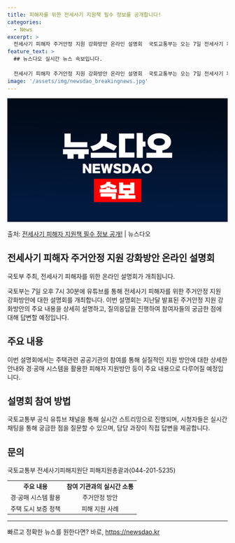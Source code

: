 ```yaml
---
title: 피해자를 위한 전세사기 지원책 필수 정보를 공개합니다!
categories:
  - News
excerpt: >
  전세사기 피해자 주거안정 지원 강화방안 온라인 설명회  국토교통부는 오는 7일 전세사기 피해자 주거안정 지원…
feature_text: >
  ## 뉴스다오 실시간 뉴스 속보입니다.

  전세사기 피해자 주거안정 지원 강화방안 온라인 설명회  국토교통부는 오는 7일 전세사기 피해자 주거안정 지원…
image: '/assets/img/newsdao_breakingnews.jpg'
---
```


![뉴스다오 속보](/assets/img/newsdao_breakingnews.jpg)

<p>출처: <a href="https://newsdao.kr/4105" rel="dofollow">전세사기 피해자 지원책 필수 정보 공개!</a> | 뉴스다오</p>

<h2 data-ke-size="size26">전세사기 피해자 주거안정 지원 강화방안 온라인 설명회</h2>
국토부 주최, 전세사기 피해자를 위한 온라인 설명회가 개최됩니다.

<p data-ke-size="size16">국토부는 7일 오후 7시 30분에 유튜브를 통해 전세사기 피해자를 위한 주거안정 지원 강화방안에 대한 설명회를 개최합니다. 이번 설명회는 지난달 발표된 주거안정 지원 강화방안의 주요 내용을 상세히 설명하고, 질의응답을 진행하여 참여자들의 궁금한 점에 대해 답변할 예정입니다.</p>

<h2 data-ke-size="size26">주요 내용</h2>
<p data-ke-size="size16">이번 설명회에서는 주택관련 공공기관의 참여를 통해 실질적인 지원 방안에 대한 상세한 안내와 경·공매 시스템을 활용한 피해자 지원방안 등이 주요 내용으로 다루어질 예정입니다.</p>

<h2 data-ke-size="size26">설명회 참여 방법</h2>
<p data-ke-size="size16">국토교통부 공식 유튜브 채널을 통해 실시간 스트리밍으로 진행되며, 시청자들은 실시간 채팅을 통해 궁금한 점을 질문할 수 있으며, 담당 과장이 직접 답변을 제공합니다.</p>

<h2 data-ke-size="size26">문의</h2>
<p data-ke-size="size16">국토교통부 전세사기피해지원단 피해지원총괄과(044-201-5235)</p>


<table>
	<tr>
		<td style="text-align: center; height: 17px;"><b>주요 내용</b></td>
		<td style="text-align: center; height: 17px;"><b>참여 기관과의 실시간 소통</b></td>
	</tr>
	<tr>
		<td style="text-align: center; height: 17px;">경·공매 시스템 활용</td>
		<td style="text-align: center; height: 17px;">주거안정 방안</td>
	</tr>
	<tr>
		<td style="text-align: center; height: 17px;">주택 도시 보증 정책</td>
		<td style="text-align: center; height: 17px;">피해 지원 사례</td>
	</tr>
</table>

<hr> 

빠르고 정확한 뉴스를 원한다면? 바로, <a href="https://newsdao.kr" rel="dofollow">https://newsdao.kr</a>


